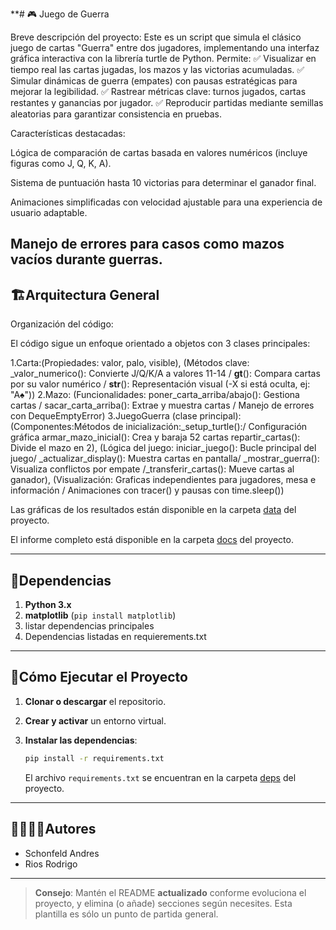 **# 🎮 Juego de Guerra

Breve descripción del proyecto:
Este es un script que simula el clásico juego de cartas "Guerra" entre dos jugadores, implementando una interfaz gráfica interactiva con la librería turtle de Python. Permite:
✅ Visualizar en tiempo real las cartas jugadas, los mazos y las victorias acumuladas.
✅ Simular dinámicas de guerra (empates) con pausas estratégicas para mejorar la legibilidad.
✅ Rastrear métricas clave: turnos jugados, cartas restantes y ganancias por jugador.
✅ Reproducir partidas mediante semillas aleatorias para garantizar consistencia en pruebas.

Características destacadas:

Lógica de comparación de cartas basada en valores numéricos (incluye figuras como J, Q, K, A).

Sistema de puntuación hasta 10 victorias para determinar el ganador final.

Animaciones simplificadas con velocidad ajustable para una experiencia de usuario adaptable.

Manejo de errores para casos como mazos vacíos durante guerras.
---
## 🏗Arquitectura General

Organización del código:

El código sigue un enfoque orientado a objetos con 3 clases principales:

1.Carta:(Propiedades: valor, palo, visible), (Métodos clave: _valor_numerico(): Convierte J/Q/K/A a valores 11-14 / __gt__(): Compara cartas por su valor numérico / __str__(): Representación visual (-X si está oculta, ej: "A♠"))
2.Mazo: (Funcionalidades: poner_carta_arriba/abajo(): Gestiona cartas / sacar_carta_arriba(): Extrae y muestra cartas / Manejo de errores con DequeEmptyError)
3.JuegoGuerra (clase principal): (Componentes:Métodos de inicialización:_setup_turtle():/ Configuración gráfica armar_mazo_inicial(): Crea y baraja 52 cartas repartir_cartas(): Divide el mazo en 2), (Lógica del juego: iniciar_juego(): Bucle principal del juego/ _actualizar_display(): Muestra cartas en pantalla/ _mostrar_guerra(): Visualiza conflictos por empate /_transferir_cartas(): Mueve cartas al ganador),  (Visualización: Graficas independientes para jugadores, mesa e información / Animaciones con tracer() y pausas con time.sleep())

Las gráficas de los resultados están disponible en la carpeta [data](./data) del proyecto.

El informe completo está disponible en la carpeta [docs](./docs) del proyecto.

---
## 📑Dependencias

1. **Python 3.x**
2. **matplotlib** (`pip install matplotlib`)
3. listar dependencias principales
4. Dependencias listadas en requierements.txt

---
## 🚀Cómo Ejecutar el Proyecto
1. **Clonar o descargar** el repositorio.

2. **Crear y activar** un entorno virtual.

3. **Instalar las dependencias**:
   ```bash
   pip install -r requirements.txt
   ```
   El archivo `requirements.txt` se encuentran en la carpeta [deps](./deps) del proyecto.

---
## 🙎‍♀️🙎‍♂️Autores

- Schonfeld Andres
- Rios Rodrigo

---

> **Consejo**: Mantén el README **actualizado** conforme evoluciona el proyecto, y elimina (o añade) secciones según necesites. Esta plantilla es sólo un punto de partida general.
